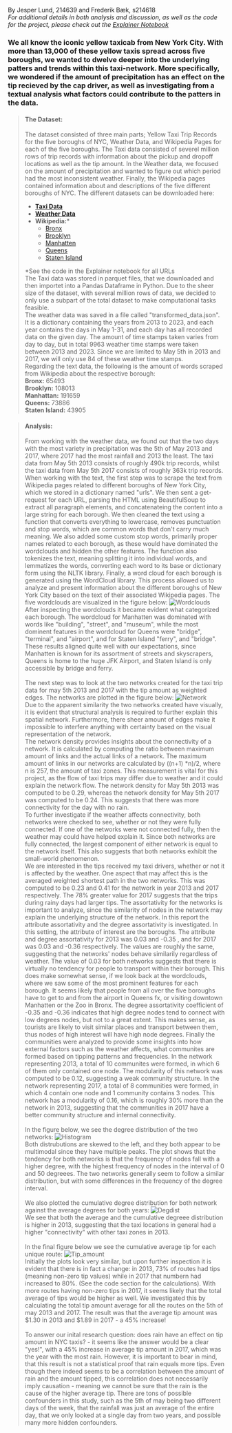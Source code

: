 By Jesper Lund, 214639 and Frederik Bæk, s214618  
*For additional details in both analysis and discussion, as well as the code for the project, please check out the [Explainer Notebook](https://nbviewer.org/github/jesp9435/ComSocSci_Project_Website/blob/main/docs/assets/Explainer.ipynb#)*

### We all know the iconic yellow taxicab from New York City. With more than 13,000 of these yellow taxis spread across five boroughs, we wanted to dwelve deeper into the underlying patters and trends within this taxi-network. More specifically, we wondered if the amount of precipitation has an effect on the tip recieved by the cap driver, as well as investigating from a textual analysis what factors could contribute to the patters in the data.

> #### The Dataset:  
> The dataset consisted of three main parts; Yellow Taxi Trip Records for the five boroughs of NYC, Weather Data, and Wikipedia Pages for each of the five boroughs. The Taxi data consisted of severel million rows of trip records with information about the pickup and dropoff locations as well as the tip amount. In the Weather data, we focused on the amount of precipitation and wanted to figure out which period had the most inconsistent weather. Finally, the Wikipedia pages contained information about and descriptions of the five different boroughs of NYC.
> The different datasets can be downloaded here:  
> - [**Taxi Data**](https://www.nyc.gov/site/tlc/about/tlc-trip-record-data.page)  
> - [**Weather Data**](https://www.wunderground.com/history/daily/us/ny/new-york-city/KLGA/date)  
> - **Wikipedia:***
>   - [Bronx](https://en.wikipedia.org/wiki/The_Bronx)
>   - [Brooklyn](https://en.wikipedia.org/wiki/Brooklyn)
>   - [Manhatten](https://en.wikipedia.org/wiki/Manhattan)
>   - [Queens](https://en.wikipedia.org/wiki/Queens)
>   - [Staten Island](https://en.wikipedia.org/wiki/Staten_Island)
> 
> *See the code in the Explainer notebook for all URLs
> <br>
> The Taxi data was stored in parquet files, that we downloaded and then importet into a Pandas Dataframe in Python. Due to the sheer size of the dataset, with several million rows of data, we decided to only use a subpart of the total dataset to make computational tasks feasible.  
> The weather data was saved in a file called "transformed_data.json". It is a dictionary containing the years from 2013 to 2023, and each year contains the days in May 1-31, and each day has all recorded data on the given day. The amount of time stamps taken varies from day to day, but in total 9963 weather time stamps were taken between 2013 and 2023. Since we are limited to May 5th in 2013 and 2017, we will only use 84 of these weather time stamps.  
> Regarding the text data, the following is the amount of words scraped from Wikipedia about the respective borough:
> <br>
> **Bronx:** 65493 
> <br>
> **Brooklyn:** 108013 
> <br>
> **Manhattan:** 191659 
> <br>
> **Queens:** 73886 
> <br>
> **Staten Island:** 43905  

> #### Analysis:  
> From working with the weather data, we found out that the two days with the most variety in precipitation was the 5th of May 2013 and 2017, where 2017 had the most rainfall and 2013 the least. The taxi data from May 5th 2013 consists of roughly 490k trip records, whilst the taxi data from May 5th 2017 consists of roughly 363k trip records.
> When working with the text, the first step was to scrape the text from Wikipedia pages related to different boroughs of New York City, which we stored in a dictionary named "urls". We then sent a get-request for each URL, parsing the HTML using BeautifulSoup to extract all paragraph elements, and concatenateing the content into a large string for each borough. We then cleaned the text using a function that converts everything to lowercase, removes punctuation and stop words, which are common words that don't carry much meaning. We also added some custom stop words, primarily proper names related to each borough, as these would have dominated the wordclouds and hidden the other features. The function also tokenizes the text, meaning splitting it into individual words, and lemmatizes the words, converting each word to its base or dictionary form using the NLTK library. Finally, a word cloud for each borough is generated using the WordCloud library. This process allowed us to analyze and present information about the different boroughs of New York City based on the text of their associated Wikipedia pages. The five wordclouds are visualized in the figure below:
> ![Wordclouds](docs/assets/Wordclouds.png)
> After inspecting the wordclouds it became evident what categorized each borough. The wordcloud for Manhatten was dominated with words like "building", "street", and "museum", while the most dominent features in the wordcloud for Queens were "bridge", "terminal", and "airport", and for Staten Island "ferry", and "bridge". These results aligned quite well with our expectations, since Manhatten is known for its assortment of streets and skyscrapers, Queens is home to the huge JFK Airport, and Staten Island is only accessible by bridge and ferry.  
> <br>
> The next step was to look at the two networks created for the taxi trip data for may 5th 2013 and 2017 with the tip amount as weighted edges. The networks are plotted in the figure below:
> ![Network](docs/assets/Network.jpg)  
> Due to the apparent similarity the two networks created have visually, it is evident that structural analysis is required to further explain this spatial network. Furthermore, there sheer amount of edges make it impossible to interfere anything with certainty based on the visual representation of the network.  
The network density provides insights about the connectivity of a network. It is calculated by computing the ratio between maximum amount of links and the actual links of a network. The maximum amount of links in our networks are calculated by ((n+1) *n)/2, where n is 257, the amount of taxi zones. This measurement is vital for this project, as the flow of taxi trips may differ due to weather and it could explain the network flow. The network density for May 5th 2013 was computed to be 0.29, whereas the network density for May 5th 2017 was computed to be 0.24. This suggests that there was more connectivity for the day with no rain.  
To further investigate if the weather affects connectivity, both networks were checked to see, whether or not they were fully connected. If one of the networks were not connected fully, then the weather may could have helped explain it. Since both networks are fully connected, the largest component of either network is equal to the network itself. This also suggests that both networks exhibit the small-world phenomenon.  
We are interested in the tips received my taxi drivers, whether or not it is affected by the weather. One aspect that may affect this is the averaged weighted shortest path in the two networks. This was computed to be 0.23 and 0.41 for the network in year 2013 and 2017 respectively. The 78% greater value for 2017 suggests that the trips during rainy days had larger tips.
> The assortativity for the networks is important to analyze, since the similarity of nodes in the network may explain the underlying structure of the network. In this report the attribute assortativity and the degree assortativity is investigated. In this setting, the attribute of interest are the boroughs. The attribute and degree assortativity for 2013 was 0.03 and -0.35 , and for 2017 was 0.03 and -0.36 respectively. The values are roughly the same, suggesting that the networks' nodes behave similarily regardless of weather. The value of 0.03 for both networks suggests that there is virtually no tendency for people to transport within their borough. This does make somewhat sense, if we look back at the wordclouds, where we saw some of the most prominent features for each borough. It seems likely that people from all over the five boroughs have to get to and from the airport in Queens fx, or visiting downtown Manhatten or the Zoo in Bronx. The degree assortativity coefficient of -0.35 and -0.36 indicates that high degree nodes tend to connect with low degrees nodes, but not to a great extent. This makes sense, as tourists are likely to visit similar places and transport between them, thus nodes of high interest will have high node degrees.
> Finally the communities were analyzed to provide some insights into how external factors such as the weather affects, what communites are formed based on tipping patterns and frequencies. In the network representing 2013, a total of 10 communites were formed, in which 6 of them only contained one node. The modularity of this network was computed to be 0.12, suggesting a weak community structure. In the network representing 2017, a total of 8 communities were formed, in which 4 contain one node and 1 community contains 3 nodes. This network has a modularity of 0.16, which is roughly 30% more than the network in 2013, suggesting that the communities in 2017 have a better community structure and internal connectivity.  
> <br>
> In the figure below, we see the degree distribution of the two networks:
> ![Histogram](docs/assets/Histogram.png)  
> Both distrubutions are skewed to the left, and they both appear to be multimodal since they have multiple peaks. The plot shows that the tendency for both networks is that the frequency of nodes fall with a higher degree, with the highest frequency of nodes in the interval of 0 and 50 degreees. The two networks generally seem to follow a similar distribution, but with some differences in the frequency of the degree interval.  
> <br>
> We also plotted the cumulative degree distribution for both network against the average degrees for both years:
> ![Degdist](docs/assets/Degdist.png)  
> We see that both the average and the cumulative degreee distribution is higher in 2013, suggesting that the taxi locations in general had a higher "connectivity" with other taxi zones in 2013.  
> <br>
> In the final figure below we see the cumulative average tip for each unique route:
> ![Tip_amount](docs/assets/Combined.png)  
> Initially the plots look very similar, but upon further inspection it is evident that there is in fact a change: in 2013, 73% of routes had tips (meaning non-zero tip values) while in 2017 that numbern had increased to 80%. (See the code section for the calculations). With more routes having non-zero tips in 2017, it seems likely that the total average of tips would be higher as well. We investigated this by calculating the total tip amount average for all the routes on the 5th of may 2013 and 2017. The result was that the average tip amount was $1.30 in 2013 and $1.89 in 2017 - a 45% increase!  
> <Br>
> To answer our inital research question: does rain have an effect on tip amount in NYC taxis? - it seems like the answer would be a clear "yes!", with a 45% increase in average tip amount in 2017, which was the year with the most rain. However, it is important to bear in mind, that this result is not a statistical proof that rain equals more tips. Even though there indeed seems to be a correlation between the amount of rain and the amount tipped, this correlation does not necessarily imply causation - meaning we cannot be sure that the rain is the cause of the higher average tip. There are tons of possible confounders in this study, such as the 5th of may being two different days of the week, that the rainfall was just an average of the entire day, that we only looked at a single day from two years, and possible many more hidden confounders. 
